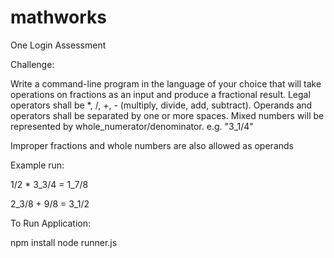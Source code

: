 # mathworks

One Login Assessment

Challenge: 

Write a command-line program in the language of your choice that will take operations on fractions as an input and produce a fractional result. Legal operators shall be *, /, +, - (multiply, divide, add, subtract). Operands and operators shall be separated by one or more spaces. Mixed numbers will be represented by whole_numerator/denominator. e.g. "3_1/4"

Improper fractions and whole numbers are also allowed as operands 

Example run:

1/2 * 3_3/4
= 1_7/8 

2_3/8 + 9/8
= 3_1/2

To Run Application:

npm install
node runner.js
